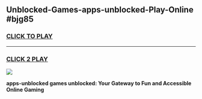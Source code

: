 
## Unblocked-Games-apps-unblocked-Play-Online #bjg85
<h3>
<a href="https://news.freeplayer.one?title=apps-unblocked&ref=3">CLICK TO PLAY</a></h3>
<hr>

<h3>
<a href="https://news.freeplayer.one?title=apps-unblocked&ref=3">CLICK 2 PLAY</a>
  
</h3>

<a href="https://news.freeplayer.one?title=apps-unblocked&ref=3"><img src="https://clearcache.store/games.png"></a>


**apps-unblocked games unblocked: Your Gateway to Fun and Accessible Online Gaming**
